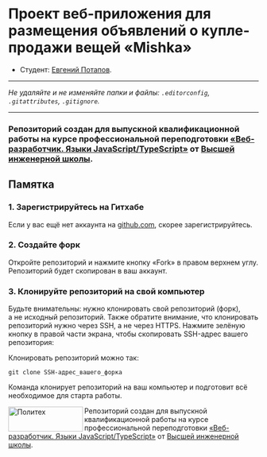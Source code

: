 # Проект веб-приложения для размещения объявлений о купле-продажи вещей «Mishka»

* Студент: [Евгений Потапов](https://up.htmlacademy.ru/nodejs-2/2/user/1313957).

---

_Не удаляйте и не изменяйте папки и файлы:_
_`.editorconfig`, `.gitattributes`, `.gitignore`._

---

### Репозиторий создан для выпускной квалификационной работы на курсе профессиональной переподготовки [«Веб-разработчик. Языки JavaScript/TypeScript»](http://hse.spbstu.ru/Retraining/Programs/Javascript-Developer) от [Высшей инженерной школы](http://hse.spbstu.ru/).

## Памятка

### 1. Зарегистрируйтесь на Гитхабе

Если у вас ещё нет аккаунта на [github.com](https://github.com/join), скорее зарегистрируйтесь.

### 2. Создайте форк

Откройте репозиторий и нажмите кнопку «Fork» в правом верхнем углу. Репозиторий будет скопирован в ваш аккаунт.


### 3. Клонируйте репозиторий на свой компьютер

Будьте внимательны: нужно клонировать свой репозиторий (форк), а не исходный репозиторий. Также обратите внимание, что клонировать репозиторий нужно через SSH, а не через HTTPS. Нажмите зелёную кнопку в правой части экрана, чтобы скопировать SSH-адрес вашего репозитория:

Клонировать репозиторий можно так:

```
git clone SSH-адрес_вашего_форка
```

Команда клонирует репозиторий на ваш компьютер и подготовит всё необходимое для старта работы.


<a href="https://hse.spbstu.ru/"><img align="left" width="150" height="50" title="Политех" src="https://hse.spbstu.ru/_images/spbstu.svg"></a>

Репозиторий создан для выпускной квалификационной работы на курсе профессиональной переподготовки [«Веб-разработчик. Языки JavaScript/TypeScript»](http://hse.spbstu.ru/Retraining/Programs/Javascript-Developer) от [Высшей инженерной школы](http://hse.spbstu.ru/).
